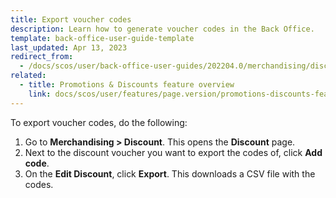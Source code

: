 ```yaml
---
title: Export voucher codes
description: Learn how to generate voucher codes in the Back Office.
template: back-office-user-guide-template
last_updated: Apr 13, 2023
redirect_from:
  - /docs/scos/user/back-office-user-guides/202204.0/merchandising/discount/export-voucher-codes.html
related:
  - title: Promotions & Discounts feature overview
    link: docs/scos/user/features/page.version/promotions-discounts-feature-overview.html
---
```


To export voucher codes, do the following:

1. Go to **Merchandising&nbsp;<span aria-label="and then">></span> Discount**.
    This opens the **Discount** page.
2. Next to the discount voucher you want to export the codes of, click **Add code**.
3. On the **Edit Discount**, click **Export**.
    This downloads a CSV file with the codes.
